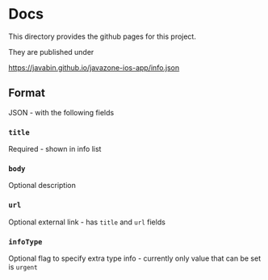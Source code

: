 # Docs

This directory provides the github pages for this project.

They are published under

https://javabin.github.io/javazone-ios-app/info.json

## Format

JSON - with the following fields

### `title`

Required - shown in info list

### `body`

Optional description

### `url`

Optional external link - has `title` and `url` fields

### `infoType`

Optional flag to specify extra type info - currently only value that can be set is `urgent`

